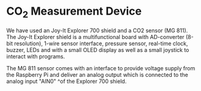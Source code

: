 # CO<sub>2</sub> Measurement Device

We have used an Joy-It Explorer 700 shield and a CO2 sensor (MG 811). The Joy-It Explorer shield is a multifunctional board with AD-converter (8-bit resolution), 1-wire sensor interface, pressure sensor, real-time clock, buzzer, LEDs and with a small OLED display as well as a small joystick to interact with programs.

The MG 811 sensor comes with an interface to provide voltage supply from the Raspberry Pi and deliver an analog output which is connected to the analog input "AIN0" ^of the Explorer 700 shield.


